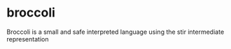 # broccoli
Broccoli is a small and safe interpreted language using the stir intermediate representation
